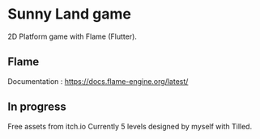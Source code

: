 # Sunny Land game

2D Platform game with Flame (Flutter).

## Flame

Documentation : https://docs.flame-engine.org/latest/

## In progress

Free assets from itch.io
Currently 5 levels designed by myself with Tilled.
